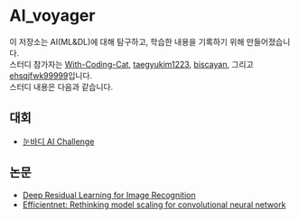 # AI_voyager
이 저장소는 AI(ML&DL)에 대해 탐구하고, 학습한 내용을 기록하기 위해 만들어졌습니다.  
스터디 참가자는 [With-Coding-Cat](https://github.com/With-Coding-Cat), [taegyukim1223](https://github.com/taegyukim1223), [biscayan](https://github.com/biscayan), 그리고[ehsqjfwk99999](ehsqjfwk99999)입니다.  
스터디 내용은 다음과 같습니다.  
## 대회
- [눈바디 AI Challenge](https://aiheroes.ai/challenge)
## 논문
- [Deep Residual Learning for Image Recognition](https://cs.colby.edu/courses/S16/cs365/papers/he-deepLearningOR-CVPR15.pdf)
- [Efficientnet: Rethinking model scaling for convolutional neural network](https://arxiv.org/pdf/1905.11946.pdf)